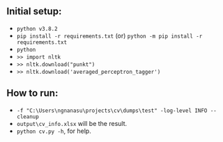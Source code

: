 ## Initial setup:
- `python v3.8.2`
- `pip install -r requirements.txt` (or) `python -m pip install -r requirements.txt`
- `python`
- `>> import nltk`
- `>> nltk.download("punkt")`
- `>> nltk.download('averaged_perceptron_tagger')`

## How to run:
- `-f "C:\Users\ngnanasu\projects\cv\dumps\test" -log-level INFO --cleanup`
- `output\cv_info.xlsx` will be the result.
- `python cv.py -h`, for help. 
